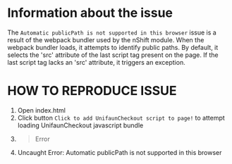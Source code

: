 # Information about the issue

The `Automatic publicPath is not supported in this browser` issue is a result of the webpack bundler used by the nShift module. When the webpack bundler loads, it attempts to identify public paths. By default, it selects the 'src' attribute of the last script tag present on the page. If the last script tag lacks an 'src' attribute, it triggers an exception.

# HOW TO REPRODUCE ISSUE

1. Open index.html
2. Click button `Click to add UnifaunCheckout script to page!` to attempt loading UnifaunCheckout javascript bundle
3. > Error
4. Uncaught Error: Automatic publicPath is not supported in this browser


